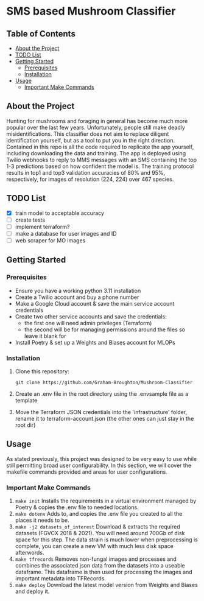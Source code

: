 # SMS based Mushroom Classifier <!-- omit in toc -->

## Table of Contents <!-- omit in toc -->

- [About the Project](#about-the-project)
- [TODO List](#todo-list)
- [Getting Started](#getting-started)
  - [Prerequisites](#prerequisites)
  - [Installation](#installation)
- [Usage](#usage)
  - [Important Make Commands](#important-make-commands)

## About the Project
Hunting for mushrooms and foraging in general has become much more popular over the last few years. Unfortunately, people still make deadly misidentifications. This classifier does not aim to replace diligent identification yourself, but as a tool to put you in the right direction. Contained in this repo is all the code required to replicate the app yourself, including downloading the data and training. The app is deployed using Twilio webhooks to reply to MMS messages with an SMS containing the top 1-3 predictions based on how confident the model is. The training protocol results in top1 and top3 validation accuracies of 80%  and 95%, respectively, for images of resolution (224, 224) over 467 species.

## TODO List

- [x] train model to acceptable accuracy
- [ ] create tests
- [ ] implement terraform?
- [ ] make a database for user images and ID
- [ ] web scraper for MO images

## Getting Started

### Prerequisites

- Ensure you have a working python 3.11 installation
- Create a Twilio account and buy a phone number
- Make a Google Cloud account & save the main service account credentials
- Create two other service accounts and save the credentials: 
  - the first one will need admin privileges (Terraform)
  - the second will be for managing permissions around the files so leave it blank for
- Install Poetry & set up a Weights and Biases account for MLOPs

### Installation

1. Clone this repository:

    `git clone https://github.com/Graham-Broughton/Mushroom-Classifier`

2. Create an .env file in the root directory using the .envsample file as a template
3. Move the Terraform JSON credentials into the 'infrastructure' folder, rename it to terraform-account.json (the other ones can just stay in the root dir)

## Usage

As stated previously, this project was designed to be very easy to use while still permitting broad user configurability. In this section, we will cover the makefile commands provided and areas for user configurations.

### Important Make Commands

1. `make init` Installs the requirements in a virtual environment managed by Poetry & copies the .env file to needed locations.
2. `make dotenv` Adds to, and copies the .env file you created to all the places it needs to be.
3. `make -j2 datasets_of_interest` Download & extracts the required datasets (FGVCX 2018 & 2021). You will need around 700Gb of disk space for this step. The data strain is much lower when preprocessing is complete, you can create a new VM with much less disk space afterwords.
4. `make tfrecords` Removes non-fungal images and processes and combines the associated json data from the datasets into a useable dataframe. This dataframe is then used for processing the images and important metadata into TFRecords.
5. `make deploy` Download the latest model version from Weights and Biases and deploy it.

